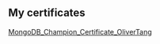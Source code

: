 <h2>My certificates</h2>
<a href="olivertang40.github.io/myCertificates/MongoDB Champion Certificate_OliverTang.pdf" target="_blank">MongoDB_Champion_Certificate_OliverTang</a>
